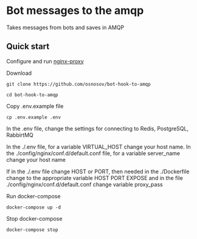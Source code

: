 # Bot messages to the amqp

Takes messages from bots and saves in AMQP

## Quick start

Configure and run [nginx-proxy](https://github.com/osnosov/nginx-proxyy)

Download

```console
git clone https://github.com/osnosov/bot-hook-to-amqp
```

```console
cd bot-hook-to-amqp
```

Copy .env.example file

```console
cp .env.example .env
```

In the .env file, change the settings for connecting to Redis, PostgreSQL, RabbirtMQ

In the ./.env file, for a variable VIRTUAL_HOST change your host name.
In the ./config/nginx/conf.d/default.conf file, for a variable server_name change your host name

If in the ./.env file change HOST or PORT, then needed in the ./Dockerfile change to the appropriate variable HOST PORT EXPOSE and in the file ./config/nginx/conf.d/default.conf change variable proxy_pass

Run docker-compose

```console
docker-compose up -d
```

Stop docker-compose

```console
docker-compose stop
```
